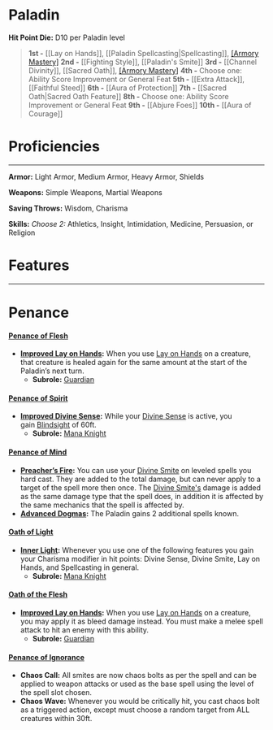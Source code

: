 # Paladin

**Hit Point Die:** D10 per Paladin level

> **1st -** [[Lay on Hands]], [[Paladin Spellcasting|Spellcasting]], [[Armory Mastery]](1)
> **2nd -** [[Fighting Style]], [[Paladin's Smite]]
> **3rd -** [[Channel Divinity]], [[Sacred Oath]], [[Armory Mastery]](1)
> **4th -** Choose one: Ability Score Improvement or General Feat
> **5th -** [[Extra Attack]], [[Faithful Steed]]
> **6th -** [[Aura of Protection]]
> **7th -** [[Sacred Oath|Sacred Oath Feature]]
> **8th -** Choose one: Ability Score Improvement or General Feat
> **9th -** [[Abjure Foes]]
> **10th -** [[Aura of Courage]]
# Proficiencies
---
**Armor:** Light Armor, Medium Armor, Heavy Armor, Shields

**Weapons:** Simple Weapons, Martial Weapons

**Saving Throws:** Wisdom, Charisma

**Skills:** _Choose 2:_ Athletics, Insight, Intimidation, Medicine, Persuasion, or Religion
# Features
---
# Penance

#### [Penance of Flesh](https://corvanis.wiki/Corvanis/Character+Creation/Classes/Paladin/Subclass/Penance+of+Flesh) 

- **[Improved Lay on Hands](https://corvanis.wiki/Corvanis/Character+Creation/Classes/Paladin/Subclass/Features/Improved+Lay+on+Hands):** When you use [Lay on Hands](https://corvanis.wiki/Corvanis/Character+Creation/Classes/Paladin/Features/Lay+on+Hands) on a creature, that creature is healed again for the same amount at the start of the Paladin’s next turn.
    - **Subrole:** [Guardian](https://corvanis.wiki/Corvanis/Character+Creation/Classes/Subrole/Guardian)

#### [Penance of Spirit](https://corvanis.wiki/Corvanis/Character+Creation/Classes/Paladin/Subclass/Penance+of+Spirit) 

- **[Improved Divine Sense](https://corvanis.wiki/Corvanis/Character+Creation/Classes/Paladin/Subclass/Features/Improved+Divine+Sense):** While your [Divine Sense](https://corvanis.wiki/Corvanis/Character+Creation/Classes/Paladin/Features/Divine+Sense) is active, you gain [Blindsight](https://corvanis.wiki/References/Terms/Vision/Blindsight) of 60ft.
    - **Subrole:** [Mana Knight](https://corvanis.wiki/Corvanis/Character+Creation/Classes/Subrole/Mana+Knight)

#### [Penance of Mind](https://corvanis.wiki/Corvanis/Character+Creation/Classes/Paladin/Subclass/Penance+of+Mind) 

- **[Preacher’s Fire](https://corvanis.wiki/Corvanis/Character+Creation/Classes/Paladin/Subclass/Features/Preacher%E2%80%99s+Fire):** You can use your [Divine Smite](https://corvanis.wiki/Corvanis/Character+Creation/Classes/Paladin/Features/Divine+Smite) on leveled spells you hard cast. They are added to the total damage, but can never apply to a target of the spell more then once. The [Divine Smite's](https://corvanis.wiki/Corvanis/Character+Creation/Classes/Paladin/Features/Divine+Smite) damage is added as the same damage type that the spell does, in addition it is affected by the same mechanics that the spell is affected by.
- **[Advanced Dogmas](https://corvanis.wiki/Corvanis/Character+Creation/Classes/Paladin/Subclass/Features/Advanced+Dogmas):** The Paladin gains 2 additional spells known.

#### [Oath of Light](https://corvanis.wiki/Corvanis/Character+Creation/Classes/Paladin/Subclass/Oath+of+Light) 

- **[Inner Light](https://corvanis.wiki/Corvanis/Character+Creation/Classes/Paladin/Subclass/Features/Inner+Light):** Whenever you use one of the following features you gain your Charisma modifier in hit points: Divine Sense, Divine Smite, Lay on Hands, and Spellcasting in general.
    - **Subrole:** [Mana Knight](https://corvanis.wiki/Corvanis/Character+Creation/Classes/Subrole/Mana+Knight)

#### [Oath of the Flesh](https://corvanis.wiki/Corvanis/Character+Creation/Classes/Paladin/Subclass/Oath+of+the+Flesh) 

- **[Improved Lay on Hands](https://corvanis.wiki/Corvanis/Character+Creation/Classes/Paladin/Subclass/Features/Improved+Lay+on+Hands):** When you use [Lay on Hands](https://corvanis.wiki/Corvanis/Character+Creation/Classes/Paladin/Features/Lay+on+Hands) on a creature, you may apply it as bleed damage instead. You must make a melee spell attack to hit an enemy with this ability.
    - **Subrole:** [Guardian](https://corvanis.wiki/Corvanis/Character+Creation/Classes/Subrole/Guardian)

#### [Penance of Ignorance](https://corvanis.wiki/Corvanis/Character+Creation/Classes/Paladin/Subclass/Penance+of+Ignorance) 

- **Chaos Call:** All smites are now chaos bolts as per the spell and can be applied to weapon attacks or used as the base spell using the level of the spell slot chosen.
- **Chaos Wave:** Whenever you would be critically hit, you cast chaos bolt as a triggered action, except must choose a random target from ALL creatures within 30ft.


